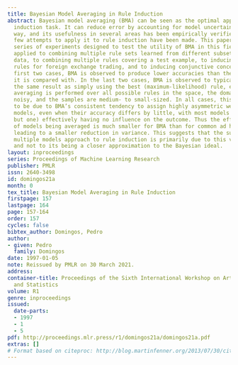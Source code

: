 ```yaml
---
title: Bayesian Model Averaging in Rule Induction
abstract: Bayesian model averaging (BMA) can be seen as the optimal approach to any
  induction task. It can reduce error by accounting for model uncertainty in a principled
  way, and its usefulness in several areas has been empirically verified. However,
  few attempts to apply it to rule induction have been made. This paper reports a
  series of experiments designed to test the utility of BMA in this field. BMA is
  applied to combining multiple rule sets learned from different subsets of the training
  data, to combining multiple rules covering a test example, to inducing technical
  rules for foreign exchange trading, and to inducing conjunctive concepts. In the
  first two cases, BMA is observed to produce lower accuracies than the ad hoc methods
  it is compared with. In the last two cases, BMA is observed to typically produce
  the same result as simply using the best (maximum-likelihood) rule, even though
  averaging is performed over all possible rules in the space, the domains are highly
  noisy, and the samples are medium- to small-sized. In all cases, this is observed
  to be due to BMA’s consistent tendency to assign highly asymmetric weights to different
  models, even when their accuracy differs by little, with most models (often all
  but one) effectively having no influence on the outcome. Thus the effective number
  of models being averaged is much smaller for BMA than for common ad hoc methods,
  leading to a smaller reduction in variance. This suggests that the success of the
  multiple models approach to rule induction is primarily due to this variance reduction,
  and not to its being a closer approximation to the Bayesian ideal.
layout: inproceedings
series: Proceedings of Machine Learning Research
publisher: PMLR
issn: 2640-3498
id: domingos21a
month: 0
tex_title: Bayesian Model Averaging in Rule Induction
firstpage: 157
lastpage: 164
page: 157-164
order: 157
cycles: false
bibtex_author: Domingos, Pedro
author:
- given: Pedro
  family: Domingos
date: 1997-01-05
note: Reissued by PMLR on 30 March 2021.
address:
container-title: Proceedings of the Sixth International Workshop on Artificial Intelligence
  and Statistics
volume: R1
genre: inproceedings
issued:
  date-parts:
  - 1997
  - 1
  - 5
pdf: http://proceedings.mlr.press/r1/domingos21a/domingos21a.pdf
extras: []
# Format based on citeproc: http://blog.martinfenner.org/2013/07/30/citeproc-yaml-for-bibliographies/
---
```

